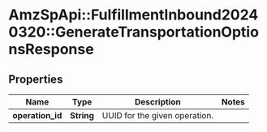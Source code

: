 # AmzSpApi::FulfillmentInbound20240320::GenerateTransportationOptionsResponse

## Properties
Name | Type | Description | Notes
------------ | ------------- | ------------- | -------------
**operation_id** | **String** | UUID for the given operation. | 

